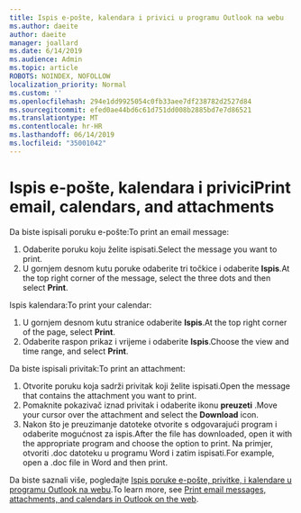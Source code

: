 ```yaml
---
title: Ispis e-pošte, kalendara i privici u programu Outlook na webu
ms.author: daeite
author: daeite
manager: joallard
ms.date: 6/14/2019
ms.audience: Admin
ms.topic: article
ROBOTS: NOINDEX, NOFOLLOW
localization_priority: Normal
ms.custom: ''
ms.openlocfilehash: 294e1dd9925054c0fb33aee7df238782d2527d84
ms.sourcegitcommit: efed0ae44bd6c61d751dd008b2885bd7e7d86521
ms.translationtype: MT
ms.contentlocale: hr-HR
ms.lasthandoff: 06/14/2019
ms.locfileid: "35001042"
---
```

# <a name="print-email-calendars-and-attachments"></a><span data-ttu-id="5e548-102">Ispis e-pošte, kalendara i privici</span><span class="sxs-lookup"><span data-stu-id="5e548-102">Print email, calendars, and attachments</span></span>

<span data-ttu-id="5e548-103">Da biste ispisali poruku e-pošte:</span><span class="sxs-lookup"><span data-stu-id="5e548-103">To print an email message:</span></span>
  
1. <span data-ttu-id="5e548-104">Odaberite poruku koju želite ispisati.</span><span class="sxs-lookup"><span data-stu-id="5e548-104">Select the message you want to print.</span></span>
1. <span data-ttu-id="5e548-105">U gornjem desnom kutu poruke odaberite tri točkice i odaberite **Ispis**.</span><span class="sxs-lookup"><span data-stu-id="5e548-105">At the top right corner of the message, select the three dots and then select **Print**.</span></span>

<span data-ttu-id="5e548-106">Ispis kalendara:</span><span class="sxs-lookup"><span data-stu-id="5e548-106">To print your calendar:</span></span>

1. <span data-ttu-id="5e548-107">U gornjem desnom kutu stranice odaberite **Ispis**.</span><span class="sxs-lookup"><span data-stu-id="5e548-107">At the top right corner of the page, select **Print**.</span></span>
1. <span data-ttu-id="5e548-108">Odaberite raspon prikaz i vrijeme i odaberite **Ispis**.</span><span class="sxs-lookup"><span data-stu-id="5e548-108">Choose the view and time range, and select **Print**.</span></span>

<span data-ttu-id="5e548-109">Da biste ispisali privitak:</span><span class="sxs-lookup"><span data-stu-id="5e548-109">To print an attachment:</span></span>

1. <span data-ttu-id="5e548-110">Otvorite poruku koja sadrži privitak koji želite ispisati.</span><span class="sxs-lookup"><span data-stu-id="5e548-110">Open the message that contains the attachment you want to print.</span></span>
2. <span data-ttu-id="5e548-111">Pomaknite pokazivač iznad privitak i odaberite ikonu **preuzeti** .</span><span class="sxs-lookup"><span data-stu-id="5e548-111">Move your cursor over the attachment and select the **Download** icon.</span></span>
3. <span data-ttu-id="5e548-112">Nakon što je preuzimanje datoteke otvorite s odgovarajući program i odaberite mogućnost za ispis.</span><span class="sxs-lookup"><span data-stu-id="5e548-112">After the file has downloaded, open it with the appropriate program and choose the option to print.</span></span> <span data-ttu-id="5e548-113">Na primjer, otvoriti .doc datoteku u programu Word i zatim ispisati.</span><span class="sxs-lookup"><span data-stu-id="5e548-113">For example, open a .doc file in Word and then print.</span></span>

<span data-ttu-id="5e548-114">Da biste saznali više, pogledajte [Ispis poruke e-pošte, privitke, i kalendare u programu Outlook na webu](https://support.office.com/article/2cf529d1-3b8f-4de2-b254-b7f870e58a2b).</span><span class="sxs-lookup"><span data-stu-id="5e548-114">To learn more, see [Print email messages, attachments, and calendars in Outlook on the web](https://support.office.com/article/2cf529d1-3b8f-4de2-b254-b7f870e58a2b).</span></span>